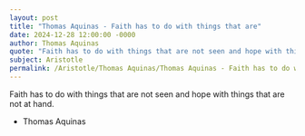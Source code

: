 ```yaml
---
layout: post
title: "Thomas Aquinas - Faith has to do with things that are"
date: 2024-12-28 12:00:00 -0000
author: Thomas Aquinas
quote: "Faith has to do with things that are not seen and hope with things that are not at hand."
subject: Aristotle
permalink: /Aristotle/Thomas Aquinas/Thomas Aquinas - Faith has to do with things that are
---
```


Faith has to do with things that are not seen and hope with things that are not at hand.

- Thomas Aquinas
